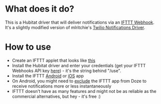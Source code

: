# What does it do?

This is a Hubitat driver that will deliver notifications via an [IFTTT Webhook](https://ifttt.com/maker_webhooks). It's a slightly modified version of mlritchie's [Twilio Notifications Driver](https://community.hubitat.com/t/twilio-notifications-driver/1676).

# How to use

* Create an IFTTT applet that looks like [this](https://raw.githubusercontent.com/janwerner/hubitat/master/Drivers/IFTTT%20Notifications/ifttt_applet.PNG)
* Install the Hubitat driver and enter your credentials (get your IFTTT Webhooks API key [here](https://ifttt.com/services/maker_webhooks/settings)) - it's the string behind "/use".
* Install the IFTTT [Android](https://play.google.com/store/apps/details?id=com.ifttt.ifttt&hl=de) or [iOS](https://itunes.apple.com/de/app/ifttt/id660944635?mt=8) app
* On Android, you might need to [exclude](https://gizmodo.com/how-to-exclude-certain-apps-from-androids-battery-savin-1742064352) the IFTTT app from Doze to receive notifications more or less instantaneously
* IFTTT doesn't have as many features and might not be as reliable as the commercial alternatives, but hey - it's free :)
